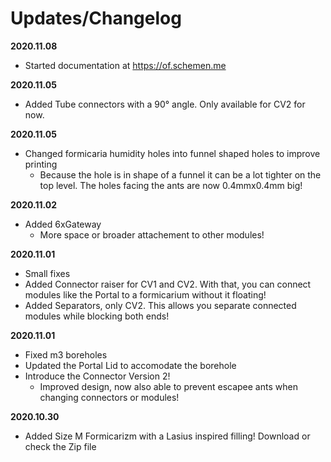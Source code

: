 # Updates/Changelog
**2020.11.08**
* Started documentation at https://of.schemen.me

**2020.11.05**
* Added Tube connectors with a 90° angle. Only available for CV2 for now.

**2020.11.05**
* Changed formicaria humidity holes into funnel shaped holes to improve printing
  * Because the hole is in shape of a funnel it can be a lot tighter on the top level. The holes facing the ants are now 0.4mmx0.4mm big!

**2020.11.02**
* Added 6xGateway
  * More space or broader attachement to other modules!

**2020.11.01**
* Small fixes
* Added Connector raiser for CV1 and CV2. With that, you can connect modules like the Portal to a formicarium without it floating! 
* Added Separators, only CV2. This allows you separate connected modules while blocking both ends!

**2020.11.01**
* Fixed m3 boreholes
* Updated the Portal Lid to accomodate the borehole
* Introduce the Connector Version 2!
  * Improved design, now also able to prevent escapee ants when changing connectors or modules!

**2020.10.30**
* Added Size M Formicarizm with a Lasius inspired filling! Download or check the Zip file
